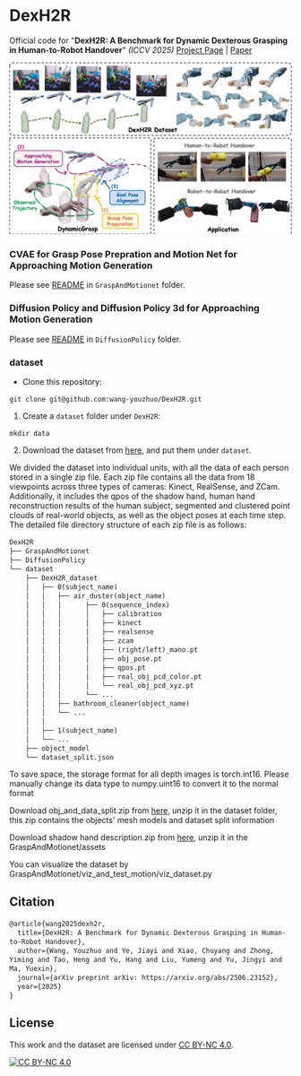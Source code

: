 # DexH2R
Official code for "**DexH2R: A Benchmark for Dynamic Dexterous Grasping in Human-to-Robot Handover**" *(ICCV 2025)*
[Project Page](https://dexh2r.github.io/) | [Paper](https://arxiv.org/abs/2506.23152)


![image](./images/teaser.jpg)


### CVAE for Grasp Pose Prepration and Motion Net for Approaching Motion Generation

Please see [README](https://github.com/wang-youzhuo/DexH2R/blob/main/GraspAndMotionet/README.md) in `GraspAndMotionet` folder.

### Diffusion Policy and Diffusion Policy 3d for Approaching Motion Generation

Please see [README]() in `DiffusionPolicy` folder.

### dataset




* Clone this repository:
```commandline
git clone git@github.com:wang-youzhuo/DexH2R.git
```
1. Create a `dataset` folder under `DexH2R`:
```commandline
mkdir data
```
2. Download the dataset from [here](https://drive.google.com/drive/folders/1dco6ooYR7BWh_ULDX-n5EKZ5FFaU_rVQ?usp=sharing), and put them under `dataset`. 

We divided the dataset into individual units, with all the data of each person stored in a single zip file. Each zip file contains all the data from 18 viewpoints across three types of cameras: Kinect, RealSense, and ZCam. Additionally, it includes the qpos of the shadow hand, human hand reconstruction results of the human subject, segmented and clustered point clouds of real-world objects, as well as the object poses at each time step. The detailed file directory structure of each zip file is as follows:

```commandline
DexH2R
├── GraspAndMotionet
├── DiffusionPolicy
└── dataset
    ├── DexH2R_dataset
    │   ├── 0(subject_name)
    │   │   ├── air_duster(object_name)
    │   │   │      ├── 0(sequence_index)
    │   │   │      │   ├── calibration
    │   │   │      │   ├── kinect
    │   │   │      │   ├── realsense
    │   │   │      │   ├── zcam
    │   │   │      │   ├── (right/left)_mano.pt
    │   │   │      │   ├── obj_pose.pt
    │   │   │      │   ├── qpos.pt
    │   │   │      │   ├── real_obj_pcd_color.pt
    │   │   │      │   └── real_obj_pcd_xyz.pt
    │   │   │      └── ...
    │   │   ├── bathroom_cleaner(object_name)
    │   │   └── ...
    │   │
    │   ├── 1(subject_name) 
    │   └── ...
    ├── object_model
    └── dataset_split.json
```

To save space, the storage format for all depth images is torch.int16. Please manually change its data type to numpy.uint16 to convert it to the normal format

Download obj_and_data_split.zip from [here](https://drive.google.com/file/d/1ybEs6ekTA8zsqayvy6Oho20ZUc5CNanL/view?usp=drive_link), unzip it in the dataset folder, this zip contains the objects' mesh models and dataset split information

Download shadow hand description.zip from [here](https://drive.google.com/file/d/1frZlH4_1m6d25OhsQzjkp4Y7FGbdGARK/view?usp=drive_link), unzip it in the GraspAndMotionet/assets 

You can visualize the dataset by GraspAndMotionet/viz_and_test_motion/viz_dataset.py

## Citation

```
@article{wang2025dexh2r,
  title={DexH2R: A Benchmark for Dynamic Dexterous Grasping in Human-to-Robot Handover},
  author={Wang, Youzhuo and Ye, Jiayi and Xiao, Chuyang and Zhong, Yiming and Tao, Heng and Yu, Hang and Liu, Yumeng and Yu, Jingyi and Ma, Yuexin},
  journal={arXiv preprint arXiv: https://arxiv.org/abs/2506.23152},
  year={2025}
}
```

## License
This work and the dataset are licensed under [CC BY-NC 4.0][cc-by-nc].

[![CC BY-NC 4.0][cc-by-nc-image]][cc-by-nc]

[cc-by-nc]: https://creativecommons.org/licenses/by-nc/4.0/
[cc-by-nc-image]: https://licensebuttons.net/l/by-nc/4.0/88x31.png